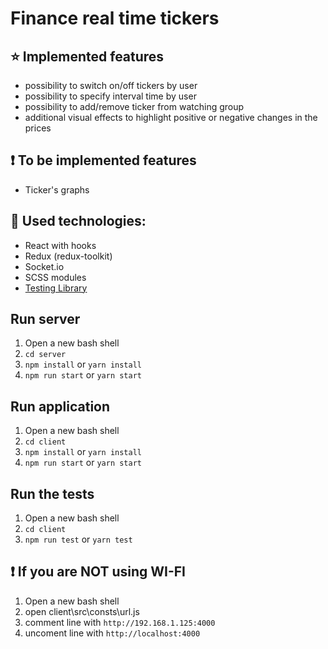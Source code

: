 # Finance real time tickers

## :star: Implemented features
- possibility to switch on/off tickers by user
- possibility to specify interval time by user
- possibility to add/remove ticker from watching group
- additional visual effects to highlight positive or negative changes in the prices

## :exclamation: To be implemented features
- Ticker's graphs

## :hammer: Used technologies:

- React with hooks
- Redux (redux-toolkit)
- Socket.io
- SCSS modules
- [Testing Library](https://testing-library.com)

## Run server

1. Open a new bash shell
2. `cd server`
3. `npm install` or `yarn install`
4. `npm run start` or `yarn start`

## Run application

1. Open a new bash shell
2. `cd client`
3. `npm install` or `yarn install`
4. `npm run start` or `yarn start`

## Run the tests

1. Open a new bash shell
2. `cd client`
3. `npm run test` or `yarn test`

## :exclamation: If you are NOT using WI-FI
1. Open a new bash shell
2. open client\src\consts\url.js
3. comment line with `http://192.168.1.125:4000`
4. uncoment line with `http://localhost:4000`
